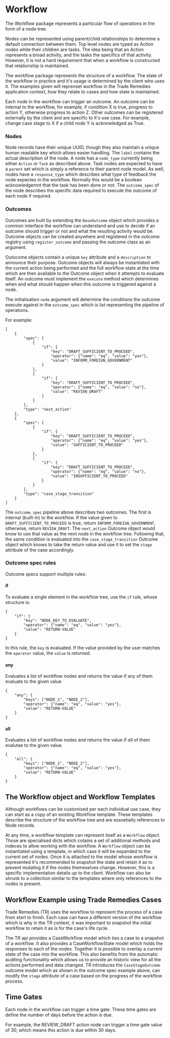 # Workflow

The Workflow package represents a particular flow of operations in the form of a
node tree.

Nodes can be represented using parent/child relationships to determine
a default connection between them. Top level nodes are typed as Action nodes
while their children are tasks. The idea being that an Action represents a broad
activity, and the tasks the specifics of that activity.  However, it is not a hard
requirement that when a workflow is constructed that relationship is maintained.

The workflow package represents the structure of a workflow. The state of the workflow
in practice and it's usage is determined by the client who uses it. The examples given will reprenset workflow in the Trade Remedies application context, how they relate
to cases and how state is maintained.

Each node in the workflow can trigger an outcome. An outcome can be internal to the
workflow, for example, if condition X is true, progress to action Y, otherwise progress
to action Z. Other outcomes can be registered externally by the client and are specific
to it's use case. For example, change case stage to X if a child node Y is acknowledged as True.


### Nodes

Node records have their unique UUID, though they also maintain a unique human readable key which allows easier handling. The `label` contains the actual description of the node.
A node has a `node_type` currently being either `Action` or `Task` as described above. Task nodes are expected to have a `parent` set which is simply a reference to their parent node model. As well, nodes have a `response_type` which describes what type of feedback the node expectes in the workflow. Normally this would be a boolean acknowledgemnt that the task has been done or not.
The `outcome_spec` of the node describes the specific data required to execute the outcome of each node if required.

### Outcomes

Outcomes are built by extending the `BaseOutcome` object which provides a common
interface the workflow can understand and use to decide if an outcome should trigger or not and what the resulting activity would be. Outcome objects can be created anywhere and registered in the outcome registry using `register_outcome` and passing the outcome class as an argument.

Outocome objects contain a unique `key` attribute and a `description` to announce their
purpose. Outcome objects will always be instantiated with the current action being performed and the full workflow state at the time which are then available to the Outcome object when it attempts to evaluate itself.
An outcome must implement the `execute` method which determines when and what should happen when this outcome is triggered against a node.

The initialisation `node` argument will determine the conditions the outcome execute against in the `outcome_spec` which is list representing the pipeline of operations.

For example:

```
[
    {
        "spec": [
            {
                "if": {
                    "key": "DRAFT_SUFFICIENT_TO_PROCEED",
                    "operator": {"name": "eq", "value": "yes"},
                    "value": "INFORM_FOREIGN_GOVERNMENT"
                }
            },
            {
                "if": {
                    "key": "DRAFT_SUFFICIENT_TO_PROCEED",
                    "operator": {"name": "eq", "value": "no"},
                    "value": "REVIEW_DRAFT"
                }
            }
        ],
        "type": "next_action"
    },
    {
        "spec": [
            {
                "if": {
                    "key": "DRAFT_SUFFICIENT_TO_PROCEED",
                    "operator": {"name": "eq", "value": "yes"},
                    "value": "SUFFICIENT_TO_PROCEED"
                }
            },
            {
                "if": {
                    "key": "DRAFT_SUFFICIENT_TO_PROCEED",
                    "operator": {"name": "eq", "value": "no"},
                    "value": "INSUFFICIENT_TO_PROCEED"
                }
            }
        ],
        "type": "case_stage_transition"
    }
]
```

The `outcome_spec` pipeline above describes two outcomes.
The first is internal (built-in) to the workflow. If the value given to `DRAFT_SUFFICIENT_TO_PROCEED` is true, return `INFORM_FOREIGN_GOVERNMENT`, otherwise, return `REVIEW_DRAFT`. The `next_action` Outcome object would know to use that value as the next node in the workflow tree.
Following that, the same condition is evaluated into the `case_stage_transition` Outcome object which knows to take the return value and use it to set the `stage` attribute of the case accordingly.

### Outcome spec rules

Outcome specs support multiple rules:

#### if

To evaluate a single element in the workflow tree, use the `if` rule, whose structure is:

```
{
    "if": {
        "key": "NODE_KEY_TO_EVALUATE",
        "operator": {"name": "eq", "value": "yes"},
        "value": "RETURN-VALUE"
    }
}
```
In this rule, the `key` is evaluated. If the value provided by the user matches the `operator` value, the `value` is returned.

#### any
Evaluates a list of workflow nodes and returns the value if any of them
evaluate to the given value
```
{
    "any": {
        "keys": ["NODE_1", "NODE_2"],
        "operator": {"name": "eq", "value": "yes"},
        "value": "RETURN-VALUE"
    }
}
```

#### all
Evaluates a list of workflow nodes and returns the value if *all* of them
evalutae to the given value.

```
{
    "all": {
        "keys": ["NODE_1", "NODE_2"],
        "operator": {"name": "eq", "value": "yes"},
        "value": "RETURN-VALUE"
    }
}
```

## The Workflow object and Workflow Templates

Although workflows can be customised per each individual use case, they can start as a copy of an existing Workflow template. These templates describe the structure of the workflow tree and are essnetially references to Node records.

At any time, a workflow template can represent itself as a `Workflow` object. Those are specialised dicts which cotains a set of additional methods and indeces to allow working with the workflow. A `Workflow` object can be instantiated using a template, in which case it will be expanded to the current set of nodes. Once it is attached to the model whose workflow is represented it's recommended to snapshot the state and retain it as to prevent mutating it if the nodes themeselves change. However, this is a specific implementation details up to the client. Workflow can also be shrunk to a collection similar to the templates where only  references to the nodes is present.


## Workflow Example using Trade Remedies Cases

Trade Remedies (TR) uses the workflow to represent the process of a case from start to finish. Each case can have a different version of the workflow which is why in the TR context, it was important to snapshot the initial workflow to retain it as is for the case's life cycle.

The TR api provides a CaseWorkflow model which ties a case to a snapshot of a workflow. It also provides a CaseWorkflowState model which holds the responses to each of the nodes. Together it is possible to overlay a current state of the case into the workflow. This also benefits from the automatic auditing functionality which allows us to provide an historic view for all the actions performed and data changed.
TR introduces the `CaseStageOutcome` outcome model which as shown in the outcome spec example above, can modify the `stage` attribute of a case based on the progress of the workflow process.


## Time Gates

Each node in the workflow can trigger a time gate. These time gates are define the number of days before the action is due.


For example, the REVIEW_DRAFT action node can trigger a time gate value of 30, which means this action is due within 30 days.
